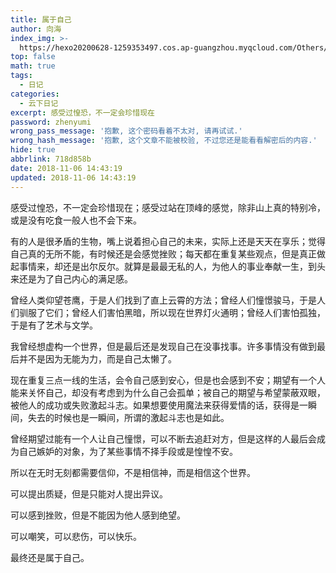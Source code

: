```yaml
---
title: 属于自己
author: 向海
index_img: >-
  https://hexo20200628-1259353497.cos.ap-guangzhou.myqcloud.com/Others/Fluid/about.png
top: false
math: true
tags:
  - 日记
categories:
  - 云下日记
excerpt: 感受过惶恐，不一定会珍惜现在
password: zhenyumi
wrong_pass_message: '抱歉, 这个密码看着不太对, 请再试试.'
wrong_hash_message: '抱歉, 这个文章不能被校验, 不过您还是能看看解密后的内容.'
hide: true
abbrlink: 718d858b
date: 2018-11-06 14:43:19
updated: 2018-11-06 14:43:19
---
```


感受过惶恐，不一定会珍惜现在；感受过站在顶峰的感觉，除非山上真的特别冷，或是没有吃食一般人也不会下来。

有的人是很矛盾的生物，嘴上说着担心自己的未来，实际上还是天天在享乐；觉得自己真的无所不能，有时候还是会感觉挫败；每天都在重复某些观点，但是真正做起事情来，却还是出尔反尔。就算是最最无私的人，为他人的事业奉献一生，到头来还是为了自己内心的满足感。

曾经人类仰望苍鹰，于是人们找到了直上云霄的方法；曾经人们憧憬骏马，于是人们驯服了它们；曾经人们害怕黑暗，所以现在世界灯火通明；曾经人们害怕孤独，于是有了艺术与文学。

我曾经想虚构一个世界，但是最后还是发现自己在没事找事。许多事情没有做到最后并不是因为无能为力，而是自己太懒了。

现在重复三点一线的生活，会令自己感到安心，但是也会感到不安；期望有一个人能来关怀自己，却没有考虑到为什么自己会孤单；被自己的期望与希望蒙蔽双眼，被他人的成功或失败激起斗志。如果想要使用魔法来获得爱情的话，获得是一瞬间，失去的时候也是一瞬间，所谓的激起斗志也是如此。

曾经期望过能有一个人让自己憧憬，可以不断去追赶对方，但是这样的人最后会成为自己嫉妒的对象，为了某些事情不择手段或是惶惶不安。

所以在无时无刻都需要信仰，不是相信神，而是相信这个世界。

可以提出质疑，但是只能对人提出异议。

可以感到挫败，但是不能因为他人感到绝望。

可以嘲笑，可以悲伤，可以快乐。

最终还是属于自己。